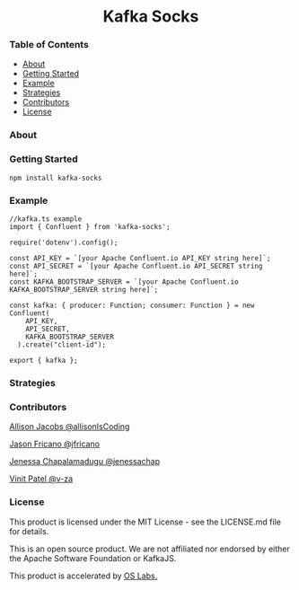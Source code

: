 <h1 align ="center">Kafka Socks</h1>
<h3>Table of Contents</h3>

* [About](https://github.com/oslabs-beta/Kafkasocks/#About)
* [Getting Started](https://github.com/oslabs-beta/Kafkasocks/#Getting-Started])
* [Example](https://github.com/oslabs-beta/Kafkasocks/#Example)
* [Strategies](https://github.com/oslabs-beta/Kafkasocks/#Strategies)
* [Contributors](https://github.com/oslabs-beta/Kafkasocks/#Contributors)
* [License](https://github.com/oslabs-beta/Kafkasocks/#License)

<h3 href="#About">About</h3>

<h3>Getting Started</h3>

``` npm install kafka-socks ```

<h3 href="#Example">Example</h3>

```
//kafka.ts example
import { Confluent } from 'kafka-socks';

require('dotenv').config();

const API_KEY = `[your Apache Confluent.io API_KEY string here]`;
const API_SECRET = `[your Apache Confluent.io API_SECRET string here]`;
const KAFKA_BOOTSTRAP_SERVER = `[your Apache Confluent.io KAFKA_BOOTSTRAP_SERVER string here]`;

const kafka: { producer: Function; consumer: Function } = new Confluent(
    API_KEY,
    API_SECRET,
    KAFKA_BOOTSTRAP_SERVER
  ).create("client-id");

export { kafka };
```

<h3 href="#Strategies">Strategies</h3>
<h3 href="#Contributors">Contributors</h3>

[Allison Jacobs @allisonIsCoding](https://github.com/allisonIsCoding)

[Jason Fricano @jfricano](https://github.com/jfricano)

[Jenessa Chapalamadugu @jenessachap](https://github.com/jenessachap)

[Vinit Patel @v-za](https://github.com/v-za)

<h3 href="#License">License</h3>

This product is licensed under the MIT License - see the LICENSE.md file for details.

This is an open source product. We are not affiliated nor endorsed by either the Apache Software Foundation or KafkaJS.

This product is accelerated by [OS Labs.](https://opensourcelabs.io/)
